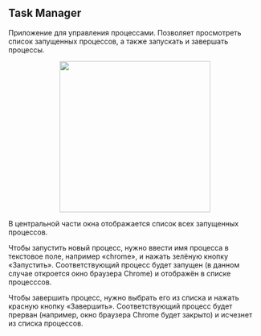 ## Task Manager

Приложение для управления процессами. Позволяет просмотреть список запущенных процессов, а также запускать и завершать процессы.

<p align="center">
  <img width="300" src="https://github.com/user-attachments/assets/74e3ba79-613b-4e55-9526-2bc9d285aacc">
</p>

В центральной части окна отображается список всех запущенных процессов.

Чтобы запустить новый процесс, нужно ввести имя процесса в текстовое поле, например «chrome», и нажать зелёную кнопку «Запустить». Соответствующий процесс будет запущен (в данном случае откроется окно браузера Chrome) и отображён в списке процесссов.

Чтобы завершить процесс, нужно выбрать его из списка и нажать красную кнопку «Завершить». Соответствующий процесс будет прерван (например, окно браузера Chrome будет закрыто) и исчезнет из списка процессов.
